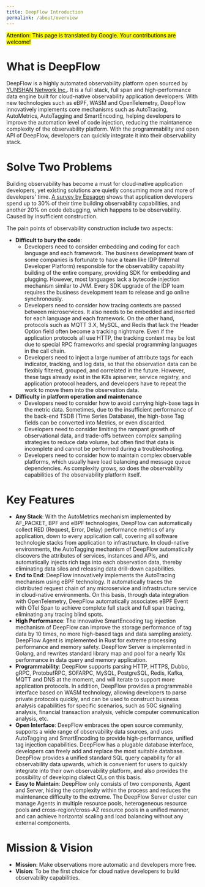```yaml
---
title: DeepFlow Introduction
permalink: /about/overview
---
```


<mark>Attention: This page is translated by Google. Your contributions are welcome!</mark>

# What is DeepFlow

DeepFlow is a highly automated observability platform open sourced by [YUNSHAN Network Inc.](https://yunshan.net). It is a full stack, full span and high-performance data engine built for cloud-native observability application developers. With new technologies such as eBPF, WASM and OpenTelemetry, DeepFlow innovatively implements core mechanisms such as AutoTracing, AutoMetrics, AutoTagging and SmartEncoding, helping developers to improve the automation level of code injection, reducing the maintanence complexity of the observability platform. With the programmability and open API of DeepFlow, developers can quickly integrate it into their observability stack.

# Solve Two Problems

Building observability has become a must for cloud-native application developers, yet existing solutions are quietly consuming more and more of developers' time. [A survey by Epsagon](https://thenewstack.io/observability-takes-too-much-developer-time-so-automate-it/) shows that application developers spend up to 30% of their time building observability capabilities, and another 20% on code debugging, which happens to be observability. Caused by insufficient construction.

The pain points of observability construction include two aspects:
- **Difficult to bury the code**:
  - Developers need to consider embedding and coding for each language and each framework. The business development team of some companies is fortunate to have a team like IDP (Internal Developer Platform) responsible for the observability capability building of the entire company, providing SDK for embedding and plugging. However, most languages lack a bytecode injection mechanism similar to JVM. Every SDK upgrade of the IDP team requires the business development team to release and go online synchronously.
  - Developers need to consider how tracing contexts are passed between microservices. It also needs to be embedded and inserted for each language and each framework. On the other hand, protocols such as MQTT 3.X, MySQL, and Redis that lack the Header Option field often become a tracking nightmare. Even if the application protocols all use HTTP, the tracking context may be lost due to special RPC frameworks and special programming languages in the call chain.
  - Developers need to inject a large number of attribute tags for each indicator, tracking, and log data, so that the observation data can be flexibly filtered, grouped, and correlated in the future. However, these tags already exist in the K8s apiserver, service registry, and application protocol headers, and developers have to repeat the work to move them into the observation data.
- **Difficulty in platform operation and maintenance**
  - Developers need to consider how to avoid carrying high-base tags in the metric data. Sometimes, due to the insufficient performance of the back-end TSDB (Time Series Database), the high-base Tag fields can be converted into Metrics, or even discarded.
  - Developers need to consider limiting the rampant growth of observational data, and trade-offs between complex sampling strategies to reduce data volume, but often find that data is incomplete and cannot be performed during a troubleshooting.
  - Developers need to consider how to maintain complex observable platforms, which usually have load balancing and message queue dependencies. As complexity grows, so does the observability capabilities of the observability platform itself.

# Key Features

- **Any Stack**: With the AutoMetrics mechanism implemented by AF\_PACKET, BPF and eBPF technologies, DeepFlow can automatically collect RED (Request, Error, Delay) performance metrics of any application, down to every application call, covering all software technologie stacks from application to infrastructure. In cloud-native environments, the AutoTagging mechanism of DeepFlow automatically discovers the attributes of services, instances and APIs, and automatically injects rich tags into each observation data, thereby eliminating data silos and releasing data drill-down capabilities.
- **End to End**: DeepFlow innovatively implements the AutoTracing mechanism using eBPF technology. It automatically traces the distributed request chain of any microservice and infrastructure service in cloud-native environments. On this basis, through data integration with OpenTelemetry, DeepFlow automatically associates eBPF Event with OTel Span to achieve complete full stack and full span tracing, eliminating any tracing blind spots.
- **High Performance**: The innovative SmartEncoding tag injection mechanism of DeepFlow can improve the storage performance of tag data by 10 times, no more high-based tags and data sampling anxiety. DeepFlow Agent is implemented in Rust for extreme processing performance and memory safety. DeepFlow Server is implemented in Golang, and rewrites standard library map and pool for a nearly 10x performance in data query and memory application.
- **Programmability**: DeepFlow supports parsing HTTP, HTTPS, Dubbo, gRPC, ProtobufRPC, SOFARPC, MySQL, PostgreSQL, Redis, Kafka, MQTT and DNS at the moment, and will iterate to support more application protocols. In addition, DeepFlow provides a programmable interface based on WASM technology, allowing developers to parse private protocols quickly, and can be used to construct business analysis capabilities for specific scenarios, such as 5GC signaling analysis, financial transaction analysis, vehicle computer communication analysis, etc.
- **Open Interface**: DeepFlow embraces the open source community, supports a wide range of observability data sources, and uses AutoTagging and SmartEncoding to provide high-performance, unified tag injection capabilities. DeepFlow has a plugable database interface, developers can freely add and replace the most suitable database. DeepFlow provides a unified standard SQL query capability for all observability data upwards, which is convenient for users to quickly integrate into their own observability platform, and also provides the possibility of developing dialect QLs on this basis.
- **Easy to Maintain**: DeepFlow only consists of two components, Agent and Server, hiding the complexity within the process and reduces the maintenance difficulty to the extreme. The DeepFlow Server cluster can manage Agents in multiple resource pools, heterogeneous resource pools and cross-region/cross-AZ resource pools in a unified manner, and can achieve horizontal scaling and load balancing without any external components.

# Mission & Vision

- **Mission**: Make observations more automatic and developers more free.
- **Vision**: To be the first choice for cloud native developers to build observability capabilities.
